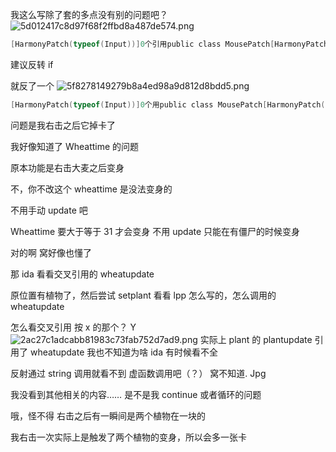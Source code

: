 我这么写除了套的多点没有别的问题吧？
![5d012417c8d97f68f2ffbd8a487de574.png](https://picgo18719498306.oss-cn-guangzhou.aliyuncs.com/5d012417c8d97f68f2ffbd8a487de574.png)
```C
[HarmonyPatch(typeof(Input))]0个引用public class MousePatch[HarmonyPatch (nameof (Input.GetMouseButtonDown))][HarmonyPostfix]0个引用public static void Postfix(ref int button,bool result)if(button ==1&result)Vector2 mouseposition Camera.main.ScreenToWorldPoint (Input.mousePosition):RaycastHit2D[]hit Physics2D.RaycastAll(mouseposition,Vector2.zero):for (int i=0;i<hit.Length:itt)if (hit[i].collider.TryGetComponent (out Plant plant))if (plant.wheatType !=0)plant.wheatTime 31f:plant.WheatUpdate(:continue:if(hit[i].collider.TryGetComponent (out Mower mower))if(!mower.started){mower.StartMove(
```
建议反转 if

就反了一个
![5f8278149279b8a4ed98a9d812d8bdd5.png](https://picgo18719498306.oss-cn-guangzhou.aliyuncs.com/5f8278149279b8a4ed98a9d812d8bdd5.png)
```C
[HarmonyPatch(typeof(Input))]0个用public class MousePatch[HarmonyPatch(nameof (Input.GetMouseButtonDown))][HarmonyPostfix]0个引用public static void Postfix(ref int button,boolresult)if(button !1!result)return:Vector2 mouseposition Camera.main.ScreenToWorldPoint(Input.mousePosition):RaycastHit2D[]hit Physics2D.RaycastAll(mouseposition,Vector2.zero):for (int i=0:i<hit.Length:i+)if (hit[i].collider.TryGetComponent (out Plant plant))if (plant.wheatType !=0)plant.wheatTime 31f;plant.WheatUpdateO;continue:if (hit[i].collider.TryGetComponent(out Mowermower))if(!mower.started)mower.StartMove():
```
问题是我右击之后它掉卡了

我好像知道了
Wheattime 的问题

原本功能是右击大麦之后变身

不，你不改这个 wheattime 是没法变身的

不用手动 update 吧

Wheattime 要大于等于 31 才会变身
不用 update 只能在有僵尸的时候变身

对的啊
窝好像也懂了

那 ida 看看交叉引用的 wheatupdate

原位置有植物了，然后尝试 setplant
看看 lpp 怎么写的，怎么调用的 wheatupdate

怎么看交叉引用
按 x 的那个？
Y
![2ac27c1adcabb81983c73fab752d7ad9.png](https://picgo18719498306.oss-cn-guangzhou.aliyuncs.com/2ac27c1adcabb81983c73fab752d7ad9.png)
实际上 plant 的 plantupdate 引用了 wheatupdate
我也不知道为啥 ida 有时候看不全

 反射通过 string 调用就看不到
  虚函数调用吧（？）
  窝不知道. Jpg

我没看到其他相关的内容……
是不是我 continue 或者循环的问题

哦，怪不得
右击之后有一瞬间是两个植物在一块的

我右击一次实际上是触发了两个植物的变身，所以会多一张卡







